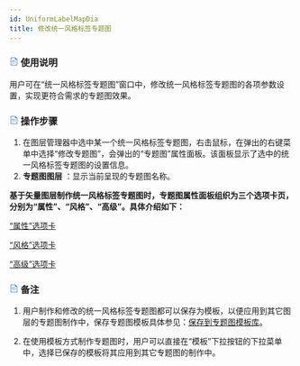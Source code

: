```yaml
---
id: UniformLabelMapDia
title: 修改统一风格标签专题图
---
```

### ![](../../img/read.gif) 使用说明

用户可在“统一风格标签专题图”窗口中，修改统一风格标签专题图的各项参数设置，实现更符合需求的专题图效果。

### ![](../../img/read.gif) 操作步骤

1. 在图层管理器中选中某一个统一风格标签专题图，右击鼠标，在弹出的右键菜单中选择“修改专题图”，会弹出的“专题图”属性面板。该面板显示了选中的统一风格标签专题图的设置信息。
2. **专题图图层** ：显示当前呈现的专题图名称。 

**基于矢量图层制作统一风格标签专题图时，专题图属性面板组织为三个选项卡页，分别为“属性”、“风格”、“高级”。具体介绍如下：**

<!-- ![](../../img/smalltitle.png)  -->
[“属性”选项卡](PropertiesDia.html)

<!-- ![](../../img/smalltitle.png)  -->
[“风格”选项卡](UniformStyleDia.html)

<!-- ![](../../img/smalltitle.png)  -->
[“高级”选项卡](AdvancedDia.html)

### ![](../../img/read.gif) 备注

1. 用户制作和修改的统一风格标签专题图都可以保存为模板，以便应用到其它图层的专题图制作中，保存专题图模板具体参见：[保存到专题图模板库](../Methods/GURTheme2_SaveThemeTempl.html)。

2. 在使用模板方式制作专题图时，用户可以直接在“模板”下拉按钮的下拉菜单中，选择已保存的模板将其应用到其它专题图的制作中。